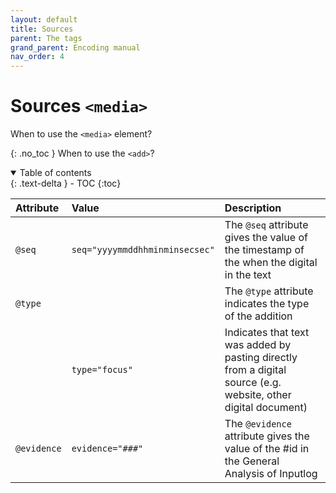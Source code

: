 ```yaml
---
layout: default
title: Sources
parent: The tags
grand_parent: Encoding manual
nav_order: 4
---
```


# Sources `<media>` #
When to use the `<media>` element?

{: .no_toc }
When to use the `<add>`?  

<details open markdown="block">
  <summary>
    Table of contents
  </summary>
  {: .text-delta }
- TOC
{:toc}
</details>

| Attribute        | Value          | Description |
|:-------------|:------------------|:------|
| `@seq`           | `seq="yyyymmddhhminminsecsec"` | The `@seq` attribute gives the value of the timestamp of the when the digital in the text  |
| `@type` |    | The `@type` attribute indicates the type of the addition  |
|            | `type="focus"`      | Indicates that text was added by pasting directly from a digital source (e.g. website, other digital document)   |
| `@evidence`          | `evidence="###"` | The `@evidence` attribute gives the value of the #id in the General Analysis of Inputlog  |
